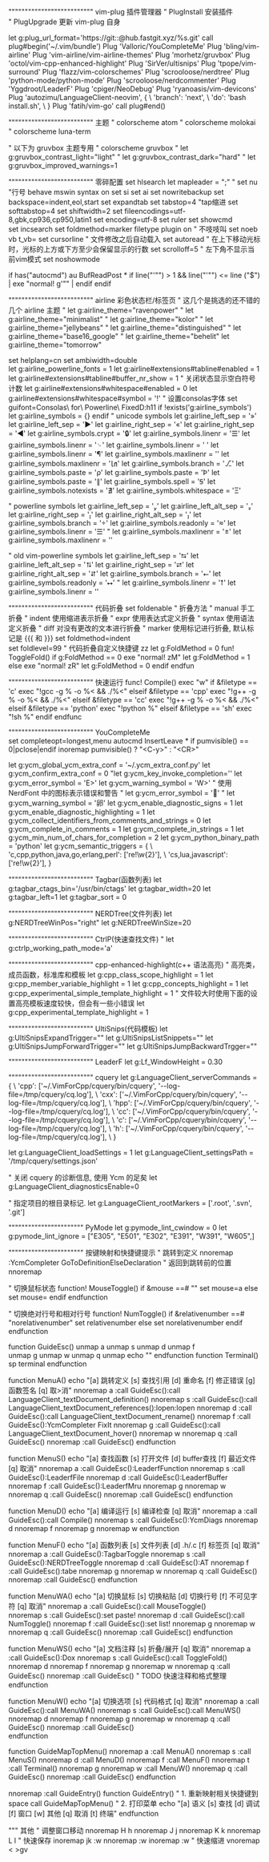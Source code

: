 """""""""""""""""""""""""" vim-plug 插件管理器
" PlugInstall 安装插件                                      
" PlugUpgrade 更新 vim-plug 自身

let g:plug_url_format='https://git::@hub.fastgit.xyz/%s.git'
call plug#begin('~/.vim/bundle')
Plug 'Valloric/YouCompleteMe'
Plug 'bling/vim-airline'
Plug 'vim-airline/vim-airline-themes'
Plug 'morhetz/gruvbox'
Plug 'octol/vim-cpp-enhanced-highlight'
Plug 'SirVer/ultisnips'
Plug 'tpope/vim-surround'
Plug 'flazz/vim-colorschemes'
Plug 'scrooloose/nerdtree'
Plug 'python-mode/python-mode'
Plug 'scrooloose/nerdcommenter'
Plug 'Yggdroot/LeaderF'
Plug 'cpiger/NeoDebug'
Plug 'ryanoasis/vim-devicons'
Plug 'autozimu/LanguageClient-neovim', {
    \ 'branch': 'next',
    \ 'do': 'bash install.sh',
    \ }
Plug 'fatih/vim-go'
call plug#end()


"""""""""""""""""""""""""" 主题
" colorscheme atom
" colorscheme molokai
" colorscheme luna-term

" 以下为 gruvbox 主题专用 
" colorscheme gruvbox
" let g:gruvbox_contrast_light="light"
" let g:gruvbox_contrast_dark="hard"
" let g:gruvbox_improved_warnings=1


"""""""""""""""""""""""""" 零碎配置
set hlsearch
let mapleader = ";" 
" set nu        "行号 
behave mswin
syntax on
set si
set ai
set nowritebackup
set backspace=indent,eol,start
set expandtab
set tabstop=4   "tap缩进
set softtabstop=4
set shiftwidth=2
set fileencodings=utf-8,gbk,cp936,cp950,latin1
set encoding=utf-8
set ruler
set showcmd                                                 
set incsearch
set foldmethod=marker
filetype plugin on
" 不吱吱叫
set noeb vb t_vb=
set cursorline
" 文件修改之后自动载入
set autoread
" 在上下移动光标时，光标的上方或下方至少会保留显示的行数
set scrolloff=5
" 左下角不显示当前vim模式
set noshowmode

if has("autocmd")
  au BufReadPost * if line("'\"") > 1 && line("'\"") <= line
("$") | exe "normal! g'\"" | endif
endif


"""""""""""""""""""""""""" airline 彩色状态栏/标签页
" 这几个是挑选的还不错的几个 airline 主题
" let g:airline_theme="ravenpower"
" let g:airline_theme="minimalist"
" let g:airline_theme="kolor"
" let g:airline_theme="jellybeans"
" let g:airline_theme="distinguished"
" let g:airline_theme="base16_google"
" let g:airline_theme="behelit"
let g:airline_theme="tomorrow"

set helplang=cn
set ambiwidth=double                                        
let g:airline_powerline_fonts = 1
let g:airline#extensions#tabline#enabled = 1
let g:airline#extensions#tabline#buffer_nr_show = 1
" 关闭状态显示空白符号计数
let g:airline#extensions#whitespace#enabled = 0
let g:airline#extensions#whitespace#symbol = '!'
" 设置consolas字体
set guifont=Consolas\ for\ Powerline\ FixedD:h11
if !exists('g:airline_symbols')
  let g:airline_symbols = {}
endif
" unicode symbols
let g:airline_left_sep = '»'
let g:airline_left_sep = '▶'
let g:airline_right_sep = '«'
let g:airline_right_sep = '◀'
let g:airline_symbols.crypt = '🔒'
let g:airline_symbols.linenr = '☰'
let g:airline_symbols.linenr = '␊'
let g:airline_symbols.linenr = '
'
let g:airline_symbols.linenr = '¶'
let g:airline_symbols.maxlinenr = ''
let g:airline_symbols.maxlinenr = '㏑'
let g:airline_symbols.branch = '⎇'
let g:airline_symbols.paste = 'ρ'
let g:airline_symbols.paste = 'Þ'
let g:airline_symbols.paste = '∥'
let g:airline_symbols.spell = 'Ꞩ'
let g:airline_symbols.notexists = '∄'
let g:airline_symbols.whitespace = 'Ξ'
                                                            
" powerline symbols
let g:airline_left_sep = ''
let g:airline_left_alt_sep = ''
let g:airline_right_sep = ''
let g:airline_right_alt_sep = ''
let g:airline_symbols.branch = ''
let g:airline_symbols.readonly = ''
let g:airline_symbols.linenr = '☰'
" let g:airline_symbols.maxlinenr = ''
let g:airline_symbols.maxlinenr = ''

" old vim-powerline symbols
let g:airline_left_sep = '⮀'
let g:airline_left_alt_sep = '⮁'
let g:airline_right_sep = '⮂'
let g:airline_right_alt_sep = '⮃'
let g:airline_symbols.branch = '⭠'
let g:airline_symbols.readonly = '⭤'
" let g:airline_symbols.linenr = '⭡'
let g:airline_symbols.linenr = ''


"""""""""""""""""""""""""" 代码折叠
set foldenable
" 折叠方法
" manual    手工折叠
" indent    使用缩进表示折叠
" expr      使用表达式定义折叠
" syntax    使用语法定义折叠
" diff      对没有更改的文本进行折叠
" marker    使用标记进行折叠, 默认标记是 {{{ 和 }}}
set foldmethod=indent                                       
set foldlevel=99
" 代码折叠自定义快捷键 zz
let g:FoldMethod = 0
fun! ToggleFold()
    if g:FoldMethod == 0
        exe "normal! zM"
        let g:FoldMethod = 1
    else
        exe "normal! zR"
        let g:FoldMethod = 0
    endif
endfun


"""""""""""""""""""""""""" 快速运行
func! Compile()
    exec "w"
    if &filetype == 'c'
      exec "!gcc -g % -o %< && ./%<"
    elseif &filetype == 'cpp'
      exec "!g++ -g % -o %< && ./%<"
    elseif &filetype == 'cc'
      exec "!g++ -g % -o %< && ./%<"
    elseif &filetype == 'python'
      exec "!python %"
    elseif &filetype == 'sh'
      exec "!sh %"
    endif
endfunc


"""""""""""""""""""""""""" YouCompleteMe                    
set completeopt=longest,menu
autocmd InsertLeave * if pumvisible() == 0|pclose|endif
inoremap <expr> <CR> pumvisible() ? "\<C-y>" : "\<CR>"

let g:ycm_global_ycm_extra_conf = '~/.ycm_extra_conf.py'
let g:ycm_confirm_extra_conf = 0
"let g:ycm_key_invoke_completion='<C-j>'
let g:ycm_error_symbol = 'E>'
let g:ycm_warning_symbol = 'W>'
" 使用 NerdFont 中的图标表示错误和警告
" let g:ycm_error_symbol = '﯇'
" let g:ycm_warning_symbol = '卵'
let g:ycm_enable_diagnostic_signs = 1
let g:ycm_enable_diagnostic_highlighting = 1
let g:ycm_collect_identifiers_from_comments_and_strings = 0
let g:ycm_complete_in_comments = 1
let g:ycm_complete_in_strings = 1
let g:ycm_min_num_of_chars_for_completion = 2
let g:ycm_python_binary_path = 'python'
let g:ycm_semantic_triggers =  {
      \ 'c,cpp,python,java,go,erlang,perl': ['re!\w{2}'],
      \ 'cs,lua,javascript': ['re!\w{2}'],
      \}


"""""""""""""""""""""""""" Tagbar(函数列表)
let g:tagbar_ctags_bin='/usr/bin/ctags'
let g:tagbar_width=20
let g:tagbar_left=1
let g:tagbar_sort = 0


"""""""""""""""""""""""""" NERDTree(文件列表)
let g:NERDTreeWinPos="right"
let g:NERDTreeWinSize=20


"""""""""""""""""""""""""" CtrlP(快速查找文件)
" let g:ctrlp_working_path_mode='a'


"""""""""""""""""""""""""" cpp-enhanced-highlight(c++ 语法高亮)
" 高亮类，成员函数，标准库和模板
let g:cpp_class_scope_highlight = 1
let g:cpp_member_variable_highlight = 1
let g:cpp_concepts_highlight = 1
let g:cpp_experimental_simple_template_highlight = 1
" 文件较大时使用下面的设置高亮模板速度较快，但会有一些小错误
let g:cpp_experimental_template_highlight = 1


"""""""""""""""""""""""""" UltiSnips(代码模板)
let g:UltiSnipsExpandTrigger="<C-j>"
let g:UltiSnipsListSnippets="<C-e>"
let g:UltiSnipsJumpForwardTrigger="<C-j>"
let g:UltiSnipsJumpBackwardTrgger="<C-k>"


"""""""""""""""""""""""""" LeaderF
let g:Lf_WindowHeight = 0.30


"""""""""""""""""""""""""" cquery
let g:LanguageClient_serverCommands = {
  \ 'cpp': ['~/.VimForCpp/cquery/bin/cquery', '--log-file=/tmp/cquery/cq.log'],
  \ 'cxx': ['~/.VimForCpp/cquery/bin/cquery', '--log-file=/tmp/cquery/cq.log'],
  \ 'hpp': ['~/.VimForCpp/cquery/bin/cquery', '--log-file=/tmp/cquery/cq.log'],
  \ 'cc': ['~/.VimForCpp/cquery/bin/cquery', '--log-file=/tmp/cquery/cq.log'],
  \ 'c': ['~/.VimForCpp/cquery/bin/cquery', '--log-file=/tmp/cquery/cq.log'],
  \ 'h': ['~/.VimForCpp/cquery/bin/cquery', '--log-file=/tmp/cquery/cq.log'],
\ }

let g:LanguageClient_loadSettings = 1
let g:LanguageClient_settingsPath = '/tmp/cquery/settings.json'

" 关闭 cquery 的诊断信息, 使用 Ycm 的足矣
let g:LanguageClient_diagnosticsEnable=0

" 指定项目的根目录标记.
let g:LanguageClient_rootMarkers = ['.root', '.svn', '.git']


""""""""""""""""""""""" PyMode
let g:pymode_lint_cwindow = 0
let g:pymode_lint_ignore = ["E305", "E501", "E302", "E391", "W391", "W605",]
                                                            

""""""""""""""""""""""" 按键映射和快捷键提示
" 跳转到定义
nnoremap <c-k> :YcmCompleter GoToDefinitionElseDeclaration<CR>
" 返回到跳转前的位置
nnoremap <c-l> <c-o>

" 切换鼠标状态
function! MouseToggle()
    if &mouse ==# ""
        set mouse=a 
    else 
        set mouse=
    endif
endfunction

" 切换绝对行号和相对行号
function! NumToggle()
  if &relativenumber ==# "norelativenumber"
    set relativenumber
  else
    set norelativenumber
  endif
endfunction

function GuideEsc()
    unmap a
    unmap s
    unmap d
    unmap f                                                 
    unmap g
    unmap w
    unmap q
    unmap <esc>
    echo ""
endfunction
function Terminal()
    sp
    terminal
endfunction

function MenuA()
  echo "[a] 跳转定义  [s] 查找引用  [d] 重命名  [f] 修正错误  [g] 函数签名  [q] 取>消"
    nnoremap <silent><nowait> a :call GuideEsc()<cr>:call LanguageClient_textDocument_definition()<CR>
    nnoremap <silent><nowait> s :call GuideEsc()<cr>:call LanguageClient_textDocument_references()<CR>:lopen<CR>:lopen<CR>
    nnoremap <silent><nowait> d :call GuideEsc()<cr>:call LanguageClient_textDocument_rename()<CR>
    nnoremap <silent><nowait> f :call GuideEsc()<cr>:YcmCompleter FixIt<CR>
    nnoremap <silent><nowait> g :call GuideEsc()<cr>:call LanguageClient_textDocument_hover()<CR>
    nnoremap <silent><nowait> w <nop>
    nnoremap <silent><nowait> q :call GuideEsc()<cr>
    nnoremap <silent><nowait> <esc> :call GuideEsc()<cr>
endfunction

function MenuS()
    echo "[a] 查找函数  [s] 打开文件  [d] buffer查找   [f] 最近文件   [q] 取消"
    nnoremap <silent><nowait> a :call GuideEsc()<cr>:LeaderfFunction<cr>
    nnoremap <silent><nowait> s :call GuideEsc()<cr>:LeaderfFile<cr>
    nnoremap <silent><nowait> d :call GuideEsc()<cr>:LeaderfBuffer<cr>             
    nnoremap <silent><nowait> f :call GuideEsc()<cr>:LeaderfMru<cr>
    nnoremap <silent><nowait> g <nop>
    nnoremap <silent><nowait> w <nop>
    nnoremap <silent><nowait> q :call GuideEsc()<cr>
    nnoremap <silent><nowait> <esc> :call GuideEsc()<cr>
endfunction

function MenuD()
    echo "[a] 编译运行  [s] 编译检查  [q] 取消"
    nnoremap <silent><nowait> a :call GuideEsc()<cr>:call Compile()<cr>
    nnoremap <silent><nowait> s :call GuideEsc()<cr>:YcmDiags<CR>
    nnoremap <silent><nowait> d <nop>
    nnoremap <silent><nowait> f <nop>
    nnoremap <silent><nowait> g <nop>
    nnoremap <silent><nowait> w <nop>
endfunction

function MenuF()
    echo "[a] 函数列表  [s] 文件列表  [d] .h/.c  [f] 标签页  [q] 取消"
    nnoremap <silent><nowait> a :call GuideEsc()<cr>:TagbarToggle<cr>
    nnoremap <silent><nowait> s :call GuideEsc()<cr>:NERDTreeToggle<cr>
    nnoremap <silent><nowait> d :call GuideEsc()<cr>:AT<cr>
    nnoremap <nowait> f :call GuideEsc()<cr>:tabe 
    nnoremap <silent><nowait> g <nop>
    nnoremap <silent><nowait> w <nop>
    nnoremap <silent><nowait> q :call GuideEsc()<cr>
    nnoremap <silent><nowait> <esc> :call GuideEsc()<cr>
endfunction

function MenuWA()
  echo "[a] 切换鼠标  [s] 切换粘贴  [d] 切换行号  [f] 不可见字符  [q] 取消"
    nnoremap <silent><nowait> a :call GuideEsc()<cr>:call MouseToggle()<cr>        
    nnoremap <silent><nowait> s :call GuideEsc()<cr>:set paste!<cr>
    nnoremap <silent><nowait> d :call GuideEsc()<cr>:call NumToggle()<cr>
    nnoremap <silent><nowait> f :call GuideEsc()<cr>:set list!<cr>
    nnoremap <silent><nowait> g <nop>
    nnoremap <silent><nowait> w <nop>
    nnoremap <silent><nowait> q :call GuideEsc()<cr>
    nnoremap <silent><nowait> <esc> :call GuideEsc()<cr>
endfunction

function MenuWS()
    echo "[a] 文档注释  [s] 折叠/展开  [q] 取消"
    nnoremap <silent><nowait> a :call GuideEsc()<cr>:Dox<cr><esc>
    nnoremap <silent><nowait> s :call GuideEsc()<cr>:call ToggleFold()<cr>
    nnoremap <silent><nowait> d <nop>
    nnoremap <silent><nowait> f <nop>
    nnoremap <silent><nowait> g <nop>
    nnoremap <silent><nowait> w <nop>
    nnoremap <silent><nowait> q :call GuideEsc()<cr>
    nnoremap <silent><nowait> <esc> :call GuideEsc()<cr>
    " TODO 快速注释和格式整理
endfunction

function MenuW()
  echo "[a] 切换选项  [s] 代码格式 [q] 取消"
    nnoremap <silent><nowait> a :call GuideEsc()<cr>:call MenuWA()<cr>
    nnoremap <silent><nowait> s :call GuideEsc()<cr>:call MenuWS()<cr>
    nnoremap <silent><nowait> d <nop>
    nnoremap <silent><nowait> f <nop>
    nnoremap <silent><nowait> g <nop>
    nnoremap <silent><nowait> w <nop>
    nnoremap <silent><nowait> q :call GuideEsc()<cr>
    nnoremap <silent><nowait> <esc> :call GuideEsc()<cr>                           
endfunction

function GuideMapTopMenu()
    nnoremap <silent><nowait> a :call MenuA()<cr>
    nnoremap <silent><nowait> s :call MenuS()<cr>
    nnoremap <silent><nowait> d :call MenuD()<cr>
    nnoremap <silent><nowait> f :call MenuF()<cr>
    nnoremap <silent><nowait> t :call Terminal()<cr>
    nnoremap <silent><nowait> g <nop>
    nnoremap <silent><nowait> w :call MenuW()<cr>
    nnoremap <silent><nowait> q :call GuideEsc()<cr>
    nnoremap <silent><nowait> <esc> :call GuideEsc()<cr>
endfunction

nnoremap <silent><nowait> <space> :call GuideEntry()<cr>
function GuideEntry()
    " 1. 重新映射相关快捷键到 space
    call GuideMapTopMenu()
    " 2. 打印菜单
    echo "[a] 语义  [s] 查找  [d] 调试  [f] 窗口  [w] 其他  [q] 取消  [t] 终端"
endfunction

""" 其他
" 调整窗口移动
nnoremap H <C-w>h
nnoremap J <C-w>j
nnoremap K <C-w>k
nnoremap L <C-w>l
" 快速保存
inoremap jk <esc>:w<cr>
nnoremap <esc> :w<cr>
inoremap <esc> <esc>:w<cr>
" 快速缩进
vnoremap < <gv
vnoremap > >gv